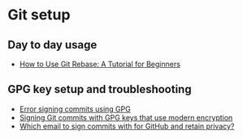 # Git setup

## Day to day usage
* [How to Use Git Rebase: A Tutorial for Beginners](https://www.datacamp.com/tutorial/git-rebase-tutorial-for-beginners)

## GPG key setup and troubleshooting
* [Error signing commits using GPG](https://stackoverflow.com/a/55993078)
* [Signing Git commits with GPG keys that use modern encryption](https://dev.to/benjaminblack/signing-git-commits-with-modern-encryption-1koh)
* [Which email to sign commits with for GitHub and retain privacy?](https://superuser.com/questions/1512137/which-email-to-sign-commits-with-for-github-and-retain-privacy/1541215#1541215)
